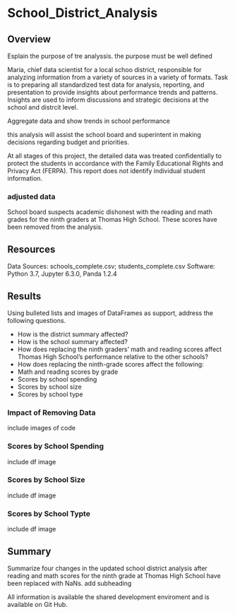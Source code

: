 # School_District_Analysis


## Overview
Esplain the purpose of tre analyssis. the purpose must be well defined


Maria, chief data scientist for a local schoo district, responsible for analyzing information from a variety of sources in a variety of formats. 
Task is to preparing all standardized test data for analysis, reporting, and presentation to provide insights about performance trends and patterns.  Insights are used to inform discussions and strategic decisions at the school and distrcit level.  

Aggregate data and show trends in school performance

this analysis will assist the school board and superintent in making decisions regarding budget and priorities.  

At all stages of this project, the detailed data was treated confidentially to protect the students in accordance with the Family Educational Rights and Privacy Act (FERPA). This report does not identify individual student information.  

### adjusted data
School board suspects academic dishonest with the reading and math grades for the ninth graders at Thomas High School.  These scores have been removed from the analysis. 

## Resources
Data Sources: schools_complete.csv; students_complete.csv
Software: Python 3.7, Jupyter 6.3.0, Panda 1.2.4

## Results
Using bulleted lists and images of DataFrames as support, address the following questions.

- How is the district summary affected?
- How is the school summary affected?
- How does replacing the ninth graders’ math and reading scores affect Thomas High School’s performance relative to the other schools?
- How does replacing the ninth-grade scores affect the following:
- Math and reading scores by grade
- Scores by school spending
- Scores by school size
- Scores by school type

### Impact of Removing Data
include images of code

### Scores by School Spending
include df image

### Scores by School Size
include df image

### Scores by School Typte
include df image





## Summary
Summarize four changes in the updated school district analysis after reading and math scores for the ninth grade at Thomas High School have been replaced with NaNs.
add subheading 

All information is available the shared development enviroment and is available on Git Hub.

